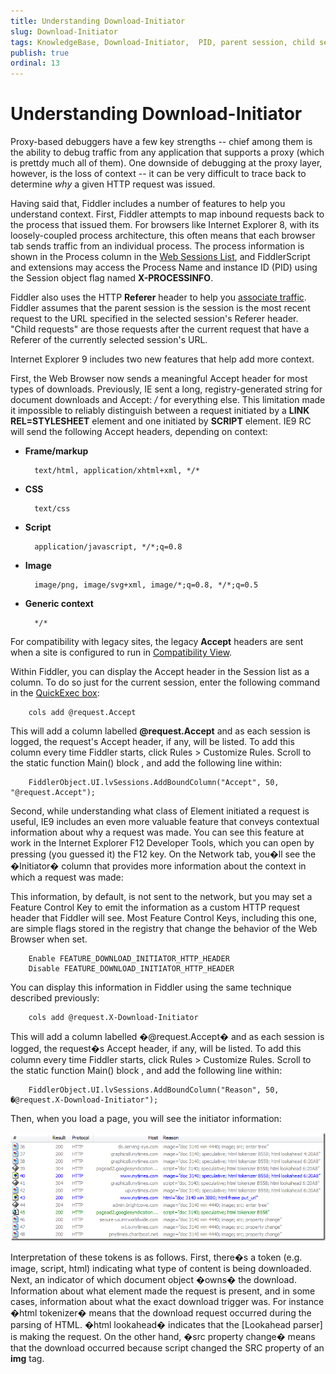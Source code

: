 ```yaml
---
title: Understanding Download-Initiator
slug: Download-Initiator
tags: KnowledgeBase, Download-Initiator,  PID, parent session, child session
publish: true
ordinal: 13
---
```


Understanding Download-Initiator
================================

Proxy-based debuggers have a few key strengths -- chief among them is the ability to debug traffic from any application that supports a proxy (which is prettdy much all of them). One downside of debugging at the proxy layer, however, is the loss of context -- it can be very difficult to trace back to determine *why* a given HTTP request was issued.

Having said that, Fiddler includes a number of features to help you understand context. First, Fiddler attempts to map inbound requests back to the process that issued them. For browsers like Internet Explorer 8, with its loosely-coupled process architecture, this often means that each browser tab sends traffic from an individual process. The process information is shown in the Process column in the [Web Sessions List][1], and FiddlerScript and extensions may access the Process Name and instance ID (PID) using the Session object flag named **X-PROCESSINFO**.

Fiddler also uses the HTTP **Referer** header to help you [associate traffic][2]. Fiddler assumes that the parent session is the session is the most recent request to the URL specified in the selected session's Referer header. "Child requests" are those requests after the current request that have a Referer of the currently selected session's URL. 

Internet Explorer 9 includes two new features that help add more context.

First, the Web Browser now sends a meaningful Accept header for most types of downloads. Previously, IE sent a long, registry-generated string for document downloads and Accept: */* for everything else. This limitation made it impossible to reliably distinguish between a request initiated by a **LINK REL=STYLESHEET** element and one initiated by **SCRIPT** element. IE9 RC will send the following Accept headers, depending on context:


+ **Frame/markup** 

		text/html, application/xhtml+xml, */*

+ **CSS** 

		text/css

+ **Script** 

		application/javascript, */*;q=0.8

+ **Image**	

		image/png, image/svg+xml, image/*;q=0.8, */*;q=0.5

+ **Generic context**

		*/*

For compatibility with legacy sites, the legacy **Accept** headers are sent when a site is configured to run in [Compatibility View][3].

Within Fiddler, you can display the Accept header in the Session list as a column. To do so just for the current session, enter the following command in the [QuickExec box][4]:

		cols add @request.Accept

This will add a column labelled **@request.Accept** and as each session is logged, the request's Accept header, if any, will be listed. To add this column every time Fiddler starts, click Rules > Customize Rules. Scroll to the static function Main() block , and add the following line within:

		FiddlerObject.UI.lvSessions.AddBoundColumn("Accept", 50, "@request.Accept");

Second, while understanding what class of Element initiated a request is useful, IE9 includes an even more valuable feature that conveys contextual information about why a request was made. You can see this feature at work in the Internet Explorer F12 Developer Tools, which you can open by pressing (you guessed it) the F12 key. On the Network tab, you�ll see the �Initiator� column that provides more information about the context in which a request was made:



This information, by default, is not sent to the network, but you may set a Feature Control Key to emit the information as a custom HTTP request header that Fiddler will see. Most Feature Control Keys, including this one, are simple flags stored in the registry that change the behavior of the Web Browser when set.

		Enable FEATURE_DOWNLOAD_INITIATOR_HTTP_HEADER
		Disable FEATURE_DOWNLOAD_INITIATOR_HTTP_HEADER

You can display this information in Fiddler using the same technique described previously:

		cols add @request.X-Download-Initiator

This will add a column labelled �@request.Accept� and as each session is logged, the request�s Accept header, if any, will be listed. To add this column every time Fiddler starts, click Rules > Customize Rules. Scroll to the static function Main() block , and add the following line within:

		FiddlerObject.UI.lvSessions.AddBoundColumn("Reason", 50, �@request.X-Download-Initiator");

Then, when you load a page, you will see the initiator information:

![Reason Column][5]

Interpretation of these tokens is as follows. First, there�s a token (e.g. image, script, html) indicating what type of content is being downloaded. Next, an indicator of which document object �owns� the download. Information about what element made the request is present, and in some cases, information about what the exact download trigger was. For instance �html tokenizer� means that the download request occurred during the parsing of HTML. �html lookahead� indicates that the [Lookahead parser] is making the request. On the other hand, �src property change� means that the download occurred because script changed the SRC property of an **img** tag.

[1]: ../Observe-Traffic/Tasks/ViewSessionSummary
[2]: ../Observe-Traffic/Tasks/ParentChild
[3]: http://blogs.msdn.com/b/patricka/archive/2010/09/16/if-i-m-using-internet-explorer-9-beta-what-should-i-do-if-a-site-is-broken-or-hangs-or-crashes-etc.aspx
[4]: ./QuickExec
[5]: ../images/Download-Initiator/Download-Initiator.png
[6]: http://blogs.msdn.com/b/ieinternals/archive/2010/04/01/ie8-lookahead-downloader-fixed.aspx
